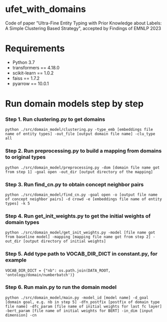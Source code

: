# ufet_with_domains
Code of paper "Ultra-Fine Entity Typing with Prior Knowledge about Labels: A Simple Clustering Based Strategy", accepted by Findings of EMNLP 2023 

# Requirements
- Python 3.7
- transformers == 4.18.0
- scikit-learn == 1.0.2
- faiss == 1.7.2
- pyarrow == 10.0.1

# Run domain models step by step
### Step 1. Run clustering.py to get domains

```
python ./src/domain_model/clustering.py -type_emb [embeddings file name of entity types] -out_file [output domain file name] -clu_type all
```

### Step 2. Run preprocessing.py to build a mapping from domains to original types

```
python ./src/domain_model/preprocessing.py -dom [domain file name got from step 1] -goal open -out_dir [output directory of the mapping]
```

### Step 3. Run find_cn.py to obtain concept neighbor pairs

```
python ./src/domain_model/find_cn.py -goal open -o [output file name of concept neighbor pairs] -d crowd -e [embeddings file name of entity types] -k 5
```

### Step 4. Run get_init_weights.py to get the initial weights of domain types

```
python ./src/domain_model/get_init_weights.py -model [file name got from baseline model] -mapping [mapping file name got from step 2] -out_dir [output directory of initial weights]
```

### Step 5. Add type path to VOCAB_DIR_DICT in constant.py, for example

```
VOCAB_DIR_DICT = {"nb": os.path.join(DATA_ROOT, 'ontology/domain/numberbatch')}
```

### Step 6. Run main.py to run the domain model

```
python ./src/domain_model/main.py -model_id [model name] -d_goal [domain goal, e.g. nb in step 5] -dfn_postfix [postfix of domain type file name] -dfc_param [file name of initial weights for last fc layer] -bert_param [file name of initial weights for BERT] -in_dim [input dimension] -cn
```

